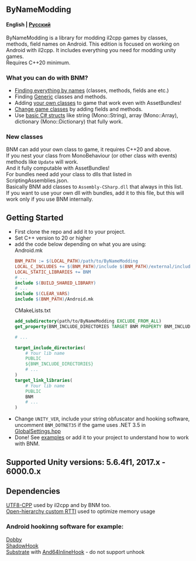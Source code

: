 ## ByNameModding
#### English | [Русский](https://github.com/ByNameModding/BNM-Android/blob/master/README_RU.md)
ByNameModding is a library for modding il2cpp games by classes, methods, field names on Android. This edition is focused on working on Android with il2cpp. It includes everything you need for modding unity games.<br>
Requires C++20 minimum.

### What you can do with BNM?
+ [Finding everything by names](examples/01_Basics.cpp) (classes, methods, fields ane etc.)
+ Finding [Generic](examples/03_Generic.cpp) classes and methods.
+ Adding [your own classes](examples/05_ClassesManagement.cpp) to game that work even with AssetBundles!
+ [Change game classes](examples/05_ClassesManagement.cpp) by adding fields and methods.
+ Use [basic C# structs](examples/02_OtherStructures.cpp) like string (Mono::String), array (Mono::Array), dictionary (Mono::Dictionary) that fully work.

### New classes
BNM can add your own class to game, it requires C++20 and above.<br>
If you nest your class from MonoBehaviour (or other class with events) methods like `Update` will work.<br>
And it fully computable with AssetBundles!<br>
For bundles need add your class to dlls that listed in ScriptingAssemblies.json.<br>
Basically BNM add classes to `Assembly-CSharp.dll` that always in this list.<br>
If you want to use your own dll with bundles, add it to this file, but this will work only if you use BNM internally.<br>

## Getting Started
+ First clone the repo and add it to your project.
+ Set C++ version to 20 or higher
+ add the code below depending on what you are using:<br>
    Android.mk
    ```mk
    BNM_PATH := $(LOCAL_PATH)/path/to/ByNameModding
    LOCAL_C_INCLUDES += $(BNM_PATH)/include $(BNM_PATH)/external/include
    LOCAL_STATIC_LIBRARIES += BNM
    # ...
    include $(BUILD_SHARED_LIBRARY)
    # ...
    include $(CLEAR_VARS)
    include $(BNM_PATH)/Android.mk
    ```
    CMakeLists.txt
    ```cmake
    add_subdirectory(path/to/ByNameModding EXCLUDE_FROM_ALL)
    get_property(BNM_INCLUDE_DIRECTORIES TARGET BNM PROPERTY BNM_INCLUDE_DIRECTORIES)
	
    # ...

    target_include_directories(
        # Your lib name
        PUBLIC
        ${BNM_INCLUDE_DIRECTORIES}
        # ...
    )
    target_link_libraries(
        # Your lib name
        PUBLIC
        BNM
        # ...
    )
    ```
+ Change `UNITY_VER`, include your string obfuscator and hooking software, uncomment `BNM_DOTNET35` if the game uses .NET 3.5 in [GlobalSettings.hpp](include/BNM/UserSettings/GlobalSettings.hpp)
+ Done! See [examples](examples) or add it to your project to understand how to work with BNM.

## Supported Unity versions: 5.6.4f1, 2017.x - 6000.0.x

## Dependencies
[UTF8-CPP](https://github.com/nemtrif/utfcpp) used by il2cpp and by BNM too.<br>
[Open-hierarchy custom RTTI](https://github.com/royvandam/rtti/tree/cf0dee6fb3999573f45b0726a8d5739022e3dacf) used to optimize memory usage
### Android hookinng software for example:
[Dobby](https://github.com/jmpews/Dobby)<br>
[ShadowHook](https://github.com/bytedance/android-inline-hook)<br>
[Substrate](https://github.com/jbro129/Unity-Substrate-Hook-Android/tree/master/C%2B%2B/Substrate) with [And64InlineHook](https://github.com/Rprop/And64InlineHook) - do not support unhook